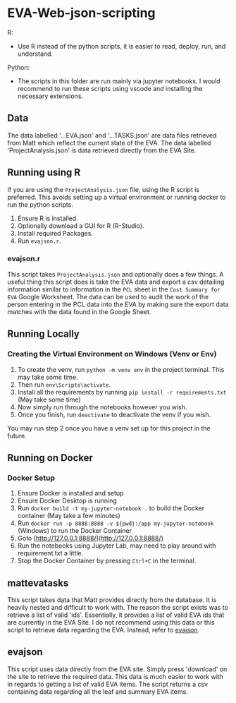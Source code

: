 # EVA-Web-json-scripting

R:

- Use R instead of the python scripts, it is easier to read, deploy, run, and understand.

Python:

- The scripts in this folder are run mainly via jupyter notebooks. I would recommend to run these scripts using vscode and installing the necessary extensions.

## Data

The data labelled '...EVA.json' and '...TASKS.json' are data files retrieved from Matt which reflect the current state of the EVA.
The data labelled 'ProjectAnalysis.json' is data retrieved directly from the EVA Site.

## Running using R

If you are using the `ProjectAnalysis.json` file, using the R script is preferred. This avoids setting up a virtual environment or running docker to run the python scripts.

1. Ensure R is installed.
2. Optionally download a GUI for R (R-Studio).
3. Install required Packages.
4. Run `evajson.r`.

### evajson.r

This script takes `ProjectAnalysis.json` and optionally does a few things. A useful thing this script does is take the EVA data and export a csv detailing information similar to information in the `PCL` sheet in the `Cost Summary for EVA` Google Worksheet. The data can be used to audit the work of the person entering in the PCL data into the EVA by making sure the export data matches with the data found in the Google Sheet. 

## Running Locally

### Creating the Virtual Environment on Windows (Venv or Env)

1. To create the venv, run `python -m venv env` in the project terminal. This may take some time.
2. Then run `env\Scripts\activate`.
3. Install all the requirements by running `pip install -r requirements.txt` (May take some time)
4. Now simply run through the notebooks however you wish.
5. Once you finish, run `deactivate` to deactivate the venv if you wish.

You may run step 2 once you have a venv set up for this project in the future.

## Running on Docker

### Docker Setup

1. Ensure Docker is installed and setup
2. Ensure Docker Desktop is running
3. Run `docker build -t my-jupyter-notebook .` to build the Docker container (May take a few minutes)
4. Run `docker run -p 8888:8888 -v ${pwd}:/app my-jupyter-notebook` (Windows) to run the Docker Container
5. Goto [http://127.0.0.1:8888/](http://127.0.0.1:8888/)
6. Run the notebooks using Jupyter Lab, may need to play around with requirement.txt a little.
7. Stop the Docker Container by pressing `Ctrl+C` in the terminal.

## mattevatasks

This script takes data that Matt provides directly from the database. It is heavily nested and difficult to work with. The reason the script exists was to retrieve a list of valid 'ids'. Essentially, it provides a list of valid EVA ids that are currently in the EVA Site. I do not recommend using this data or this script to retrieve data regarding the EVA. Instead, refer to [evajson](#evajson).

## evajson

This script uses data directly from the EVA site. Simply press 'download' on the site to retrieve the required data. This data is much easier to work with in regards to getting a list of valid EVA items. The script returns a csv containing data regarding all the leaf and summary EVA items.